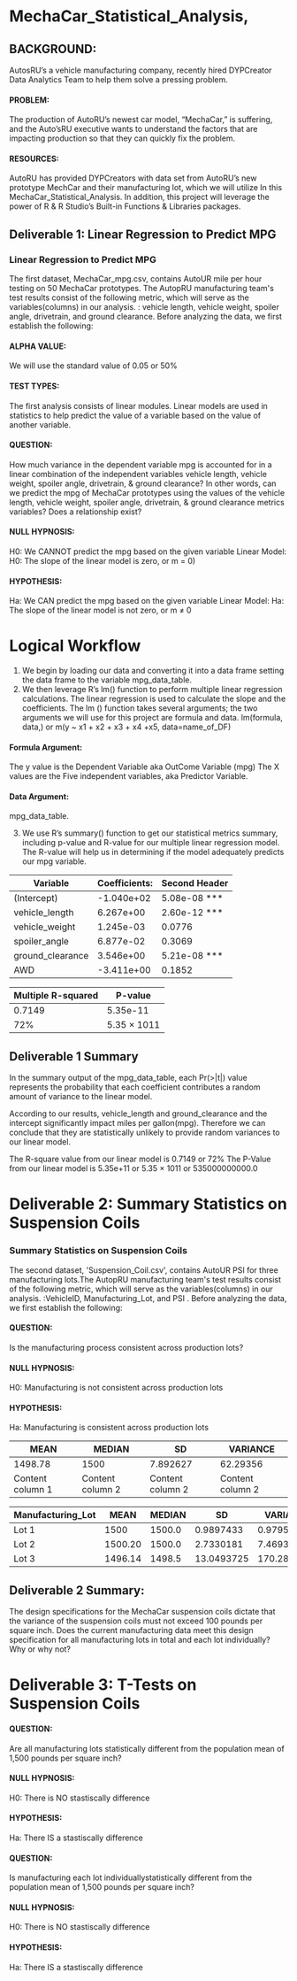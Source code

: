 # MechaCar_Statistical_Analysis,
 
## BACKGROUND: 
AutosRU’s a vehicle manufacturing company, recently hired DYPCreator Data Analytics Team to help them solve a pressing problem. 
#### PROBLEM: 
The production of AutoRU’s newest car model, “MechaCar,” is suffering, and the Auto’sRU executive wants to understand the factors that are impacting production so that they can quickly fix the problem. 

#### RESOURCES: 
AutoRU has provided DYPCreators with data set from AutoRU’s new prototype MechCar and their manufacturing lot, which we will utilize In this MechaCar_Statistical_Analysis. In addition, this project will leverage the power of R & R Studio’s Built-in Functions & Libraries packages.

## Deliverable 1: Linear Regression to Predict MPG
### Linear Regression to Predict MPG
The first dataset, MechaCar_mpg.csv, contains AutoUR mile per hour testing on 50 MechaCar prototypes. The AutopRU manufacturing team's test results consist of the following metric, which will serve as the variables(columns) in our analysis. : vehicle length, vehicle weight, spoiler angle, drivetrain, and ground clearance. Before analyzing the data, we first establish the following: 

#### ALPHA VALUE: 
We will use the standard value of 0.05 or 50%

#### TEST TYPES: 
The first analysis consists of linear modules. Linear models are used in statistics to help predict the value of a variable based on the value of another variable. 

#### QUESTION: 
How much variance in the dependent variable mpg is accounted for in a linear combination of the independent variables vehicle length, vehicle weight, spoiler angle, drivetrain, & ground clearance? In other words, can we predict the mpg of MechaCar prototypes using the values of the vehicle length, vehicle weight, spoiler angle, drivetrain, & ground clearance metrics variables? Does a relationship exist?

#### NULL HYPNOSIS: 
H0: We CANNOT predict the mpg based on the given variable
Linear Model: H0: The slope of the linear model is zero, or m = 0)

#### HYPOTHESIS: 
Ha: We CAN predict the mpg based on the given variable
Linear Model: Ha: The slope of the linear model is not zero, or m ≠ 0

# Logical Workflow 
1.	We begin by loading our data and converting it into a data frame setting the data frame to the variable mpg_data_table. 
2. We then leverage R’s lm() function to perform multiple linear regression calculations. The linear regression is used to calculate the slope and the coefficients. The lm () function takes several arguments; the two arguments we will use for this project are formula and data. lm(formula, data,) or m(y ~ x1 + x2 + x3 + x4 +x5, data=name_of_DF)

#### Formula Argument:  

The y value is the Dependent Variable aka OutCome Variable (mpg) 
The X values are the Five independent variables, aka Predictor Variable. 

#### Data Argument: 

mpg_data_table.

3. We use R’s summary() function to get our statistical metrics summary, including p-value and R-value for our multiple linear regression model. The R-value will help us in determining if the model adequately predicts our mpg variable.

Variable | Coefficients:| Second Header
------------ | ------------- | -------------
(Intercept) | -1.040e+02  | 5.08e-08 ***
vehicle_length |  6.267e+00  | 2.60e-12 ***
vehicle_weight |  1.245e-03   | 0.0776
spoiler_angle  |  6.877e-02  | 0.3069 
ground_clearance  | 3.546e+00   | 5.21e-08 ***
 AWD | -3.411e+00  | 0.1852  
 
 
 Multiple R-squared |  P-value
------------ | -------------
0.7149| 5.35e-11
72%| 5.35 × 1011

## Deliverable 1 Summary


In the summary output of the mpg_data_table, each Pr(>|t|) value represents the probability that each coefficient contributes a random amount of variance to the linear model. 

According to our results, vehicle_length and ground_clearance and the intercept significantly impact miles per gallon(mpg). Therefore we can conclude that they are statistically unlikely to provide random variances to our linear model. 

The R-square value from our linear model is 0.7149 or 72% 
The P-Value from our linear model is 5.35e+11 or 5.35 × 1011 or 535000000000.0

# Deliverable 2: Summary Statistics on Suspension Coils
### Summary Statistics on Suspension Coils
The second dataset, 'Suspension_Coil.csv', contains AutoUR PSI for three manufacturing lots.The AutopRU manufacturing team's test results consist of the following metric, which will serve as the variables(columns) in our analysis. :VehicleID, Manufacturing_Lot, and PSI  . Before analyzing the data, we first establish the following:

#### QUESTION:
Is the manufacturing process consistent across production lots?

#### NULL HYPNOSIS: 
H0: Manufacturing is not consistent across production lots

#### HYPOTHESIS: 
Ha: Manufacturing is consistent across production lots





 MEAN  | MEDIAN | SD | VARIANCE
------------ | ------------- | -------------| -------------
1498.78| 1500	 |  7.892627	| 	62.29356
Content column 1 | Content column 2 | Content column 2 | Content column 2



Manufacturing_Lot | MEAN | MEDIAN  | SD | VARIANCE
------------ | ------------- | -------------| ------------- | -------------
Lot 1 | 1500 | 1500.0	 | 0.9897433| 0.9795918
Lot 2 | 1500.20 | 1500.0  | 2.7330181 | 7.4693878
Lot 3 | 1496.14 | 1498.5| 13.0493725	 | 170.2861224
 
 
## Deliverable 2 Summary: 
The design specifications for the MechaCar suspension coils dictate that the variance of the suspension coils must not exceed 100 pounds per square inch. Does the current manufacturing data meet this design specification for all manufacturing lots in total and each lot individually? Why or why not?
 
 
# Deliverable 3: T-Tests on Suspension Coils 

#### QUESTION:
Are all manufacturing lots statistically different from the population mean of 1,500 pounds per square inch? 

#### NULL HYPNOSIS: 
H0: There is NO stastiscally difference 

#### HYPOTHESIS: 
Ha: There IS a stastiscally difference 

#### QUESTION:
Is manufacturing each lot individuallystatistically different from the population mean of 1,500 pounds per square inch?

#### NULL HYPNOSIS: 
H0: There is NO stastiscally difference 

#### HYPOTHESIS: 
Ha: There IS a stastiscally difference 



                                     


                        
  

